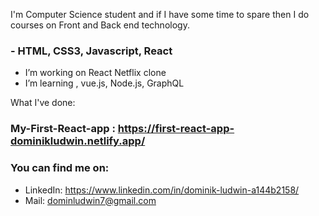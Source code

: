 I'm Computer Science student and if I have some time to spare then I do courses on Front and Back end technology. 

### - HTML, CSS3, Javascript, React

- I’m working on React Netflix clone
- I’m learning , vue.js, Node.js, GraphQL 

What I've done:
### My-First-React-app : https://first-react-app-dominikludwin.netlify.app/

### You can find me on:
- LinkedIn: https://www.linkedin.com/in/dominik-ludwin-a144b2158/
- Mail: dominludwin7@gmail.com
